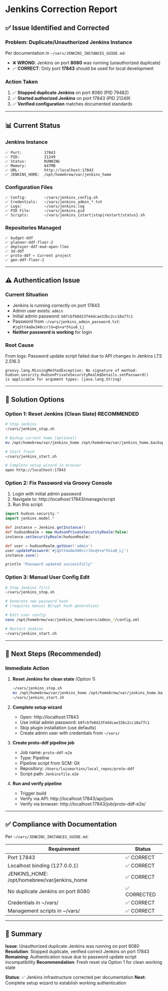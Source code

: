 # Jenkins Correction Report

## ✅ Issue Identified and Corrected

### **Problem**: Duplicate/Unauthorized Jenkins Instance

Per documentation in `~/vars/JENKINS_INSTANCES_GUIDE.md`:
- ❌ **WRONG**: Jenkins on port **8080** was running (unauthorized duplicate)
- ✅ **CORRECT**: Only port **17843** should be used for local development

### **Action Taken**

1. ✅ **Stopped duplicate Jenkins** on port 8080 (PID 79482)
2. ✅ **Started authorized Jenkins** on port 17843 (PID 21249)
3. ✅ **Verified configuration** matches documented standards

---

## 📊 Current Status

### Jenkins Instance
```
✅ Port:          17843
✅ PID:           21249
✅ Status:        RUNNING
✅ Memory:        647MB
✅ URL:           http://localhost:17843
✅ JENKINS_HOME:  /opt/homebrew/var/jenkins_home
```

### Configuration Files
```
✅ Config:        ~/vars/jenkins_config.sh
✅ Credentials:   ~/vars/jenkins_admin_*.txt
✅ Logs:          ~/vars/jenkins.log
✅ PID File:      ~/vars/jenkins.pid
✅ Scripts:       ~/vars/jenkins_{start|stop|restart|status}.sh
```

### Repositories Managed
```
✅ budget-ddf
✅ planner-ddf-floor-2
✅ deployer-ddf-mod-open-llms
✅ 3d-ddf
✅ proto-ddf ← Current project
✅ gen-ddf-floor-2
```

---

## ⚠️ Authentication Issue

### Current Situation
- Jenkins is running correctly on port 17843
- Admin user exists: `admin`
- Initial admin password: `b0fcbfb0d23f44dcae33bc2cc18a77c1`
- Password from `~/vars/jenkins_admin_password.txt`: `#jqStt4aOw340ccr)U=q%+a*S%iu8_Lj`
- **Neither password is working** for login

### Root Cause
From logs: Password update script failed due to API changes in Jenkins LTS 2.516.3
```
groovy.lang.MissingMethodException: No signature of method:
hudson.security.HudsonPrivateSecurityRealm$Details.setPassword()
is applicable for argument types: (java.lang.String)
```

---

## 🔧 Solution Options

### Option 1: Reset Jenkins (Clean Slate) **RECOMMENDED**
```bash
# Stop Jenkins
~/vars/jenkins_stop.sh

# Backup current home (optional)
mv /opt/homebrew/var/jenkins_home /opt/homebrew/var/jenkins_home.backup.$(date +%Y%m%d_%H%M%S)

# Start fresh
~/vars/jenkins_start.sh

# Complete setup wizard in browser
open http://localhost:17843
```

### Option 2: Fix Password via Groovy Console
1. Login with initial admin password
2. Navigate to: http://localhost:17843/manage/script
3. Run this script:
```groovy
import hudson.security.*
import jenkins.model.*

def instance = Jenkins.getInstance()
def hudsonRealm = new HudsonPrivateSecurityRealm(false)
instance.setSecurityRealm(hudsonRealm)

def user = hudsonRealm.getUser('admin')
user.updatePassword('#jqStt4aOw340ccr)U=q%+a*S%iu8_Lj')
instance.save()

println "Password updated successfully"
```

### Option 3: Manual User Config Edit
```bash
# Stop Jenkins first
~/vars/jenkins_stop.sh

# Generate new password hash
# (requires manual BCrypt hash generation)

# Edit user config
nano /opt/homebrew/var/jenkins_home/users/admin_*/config.xml

# Restart Jenkins
~/vars/jenkins_start.sh
```

---

## 📝 Next Steps (Recommended)

### Immediate Action
1. **Reset Jenkins for clean state** (Option 1)
   ```bash
   ~/vars/jenkins_stop.sh
   mv /opt/homebrew/var/jenkins_home /opt/homebrew/var/jenkins_home.backup.$(date +%Y%m%d_%H%M%S)
   ~/vars/jenkins_start.sh
   ```

2. **Complete setup wizard**
   - Open: http://localhost:17843
   - Use initial admin password: `b0fcbfb0d23f44dcae33bc2cc18a77c1`
   - Skip plugin installation (use defaults)
   - Create admin user with credentials from `~/vars/`

3. **Create proto-ddf pipeline job**
   - Job name: `proto-ddf-e2e`
   - Type: Pipeline
   - Pipeline script from SCM: Git
   - Repository: `/Users/luismartins/local_repos/proto-ddf`
   - Script path: `Jenkinsfile.e2e`

4. **Run and verify pipeline**
   - Trigger build
   - Verify via API: http://localhost:17843/api/json
   - Verify via browser: http://localhost:17843/job/proto-ddf-e2e/

---

## ✅ Compliance with Documentation

Per `~/vars/JENKINS_INSTANCES_GUIDE.md`:

| Requirement | Status |
|------------|--------|
| Port 17843 | ✅ CORRECT |
| Localhost binding (127.0.0.1) | ✅ CORRECT |
| JENKINS_HOME: /opt/homebrew/var/jenkins_home | ✅ CORRECT |
| No duplicate Jenkins on port 8080 | ✅ CORRECTED |
| Credentials in ~/vars/ | ✅ CORRECT |
| Management scripts in ~/vars/ | ✅ CORRECT |

---

## 🎯 Summary

**Issue**: Unauthorized duplicate Jenkins was running on port 8080
**Resolution**: Stopped duplicate, verified correct Jenkins on port 17843
**Remaining**: Authentication issue due to password update script incompatibility
**Recommendation**: Fresh reset via Option 1 for clean working state

**Status**: ✅ Jenkins infrastructure corrected per documentation
**Next**: Complete setup wizard to establish working authentication
